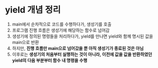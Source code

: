 # yield 개념 정리

1. main에서 순차적으로 코드를 수행하다가, 생성기를 호출
2. 프로그램 진행 흐름은 생성기에 해당하는 함수로 넘어감
3. 생성기에 정의된 명령들을 처리하다가, yield를 만나면 yield와 함께 명시된 값을 main으로 반환
4. 하지만, **진행 흐름만 main으로 넘어갔을 뿐 아직 생성기가 종료된 것은 아님**
5. 이후로는 **생성기의 처음부터 실행하는 것이 아니라, 이전에 값을 값을 반환하였던 yield의 다음 부분부터 함수 내 명령을 수행**

